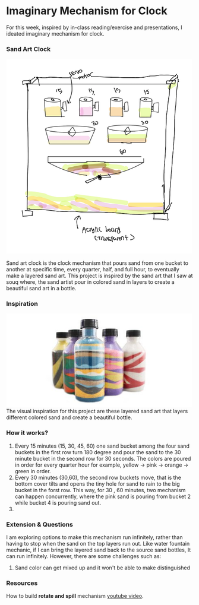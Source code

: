 # Imaginary Mechanism for Clock
For this week, inspired by in-class reading/exercise and presentations, I ideated imaginary mechanism for clock. 

### Sand Art Clock
<img src="images/sand_art_idea.png" width="500">


Sand art clock is the clock mechanism that pours sand from one bucket to another at specific time, every quarter, half, and full hour, to eventually make a layered sand art. This project is inspired by the sand art that I saw at souq where, the sand artist pour in colored sand in layers to create a beautiful sand art in a bottle. 



### Inspiration 
<img src="images/sand.jpg" width="500">
The visual inspiration for this project are these layered sand art that layers different colored sand and create a beautiful bottle.  

### How it works?
1) Every 15 minutes (15, 30, 45, 60) one sand bucket among the four sand buckets in the first row turn 180 degree and pour the sand to the 30 minute bucket in the second row for 30 seconds. The colors are poured in order for every quarter hour for example, yellow -> pink -> orange -> green in order. 
2) Every 30 minutes (30,60), the second row buckets move, that is the bottom cover tilts and opens the tiny hole for sand to rain to the big bucket in the forst row. This way, for 30 , 60 minutes, two mechanism can happen concurrently, where the pink sand is pouring from bucket 2 while bucket 4 is pouring sand out. 
3) 


### Extension & Questions
I am exploring options to make this mechanism run infinitely, rather than having to stop when the sand on the top layers run out. Like water fountain mechanic, if I can bring the layered sand back to the source sand bottles, It can run infinitely. However, there are some challenges such as:

1) Sand color can get mixed up and it won't be able to make distinguished 


### Resources
How to build **rotate and spill** mechanism [youtube video](https://www.youtube.com/watch?v=s8uNwQK8ew0). 
